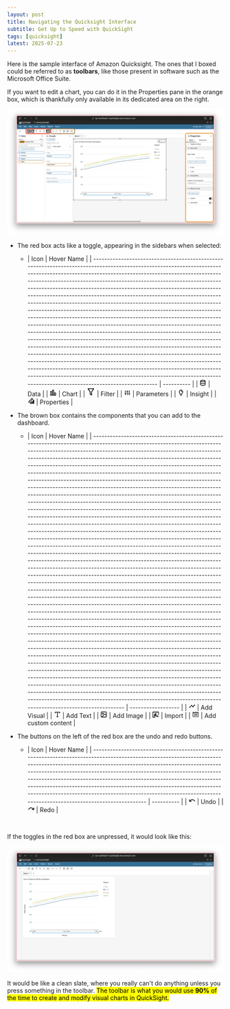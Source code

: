 ```yaml
---
layout: post
title: Navigating the Quicksight Interface
subtitle: Get Up to Speed with QuickSight
tags: [quicksight]
latest: 2025-07-23
---
```


Here is the sample interface of Amazon Quicksight. The ones that I boxed could be referred to as **toolbars**, like those present in software such as the Microsoft Office Suite. 

If you want to edit a chart, you can do it in the Properties pane in the orange box, which is thankfully only available in its dedicated area on the right.

![](/assets/images/from_posts/img-1-2025-07-13-the-quicksight-interface.png)

- The red box acts like a toggle, appearing in the sidebars when selected:
    - | Icon                                                                                                                                                                                                                                                                                                                                                                                                                                                                                                                                                                                                                                                                                                                                                                                                                                                                                                                                                                                                                                                                                                                                                                                                                                                           | Hover Name |
| -------------------------------------------------------------------------------------------------------------------------------------------------------------------------------------------------------------------------------------------------------------------------------------------------------------------------------------------------------------------------------------------------------------------------------------------------------------------------------------------------------------------------------------------------------------------------------------------------------------------------------------------------------------------------------------------------------------------------------------------------------------------------------------------------------------------------------------------------------------------------------------------------------------------------------------------------------------------------------------------------------------------------------------------------------------------------------------------------------------------------------------------------------------------------------------------------------------------------------------------------------------- | ---------- |
| <svg width="16" height="16" class="MuiSvgIcon-root-19567 VegaSvgIcon" focusable="false" viewBox="0 0 24 24" aria-hidden="true"><path d="M12 2C7.6 2 2.86 3.12 2.86 5.67v12.66C2.86 20.88 7.6 22 12 22s9.14-1.16 9.14-3.71V5.67C21.14 3.12 16.4 2 12 2zm7.14 10c-.13.47-2.51 1.72-7.14 1.72S5 12.46 4.86 12V8.1A17.6 17.6 0 0 0 12 9.38a17.42 17.42 0 0 0 7.14-1.29zM12 4c4.62 0 7 1.25 7.14 1.7-.14.43-2.52 1.68-7.14 1.68S5 6.13 4.86 5.69C5 5.2 7.39 4 12 4zm0 16c-4.64 0-7-1.25-7.14-1.71v-3.9A17.6 17.6 0 0 0 12 15.71a17.6 17.6 0 0 0 7.14-1.28v3.89C19 18.79 16.64 20 12 20z"></path><path fill="none" d="M0 0h24v24H0z"></path></svg>                                                                                                                                                                                                                                                                                                                                                                                                                                                                                                                                                                                                                   | Data       |
| <svg width="16" height="16" class="MuiSvgIcon-root-19567 VegaSvgIcon" focusable="false" viewBox="0 0 24 24" aria-hidden="true"><path d="M21 22h-4a1 1 0 0 1-1-1v-8.89a1 1 0 0 1 1-1h4a1 1 0 0 1 1 1V21a1 1 0 0 1-1 1zm-3-2h2v-6.89h-2zM14 22h-4a1 1 0 0 1-1-1V3.06a1 1 0 0 1 1-1h4a1 1 0 0 1 1 1V21a1 1 0 0 1-1 1zm-3-2h2V4.06h-2zM7 22H3a1 1 0 0 1-1-1V6.9a1 1 0 0 1 1-1h4a1 1 0 0 1 1 1V21a1 1 0 0 1-1 1zm-3-2h2V7.9H4z"></path><path fill="none" d="M0 .01h24v24H0z"></path></svg>                                                                                                                                                                                                                                                                                                                                                                                                                                                                                                                                                                                                                                                                                                                                                                          | Chart      |
| <svg width="20" height="20" class="MuiSvgIcon-root-19567 VegaSvgIcon" focusable="false" viewBox="0 0 24 24" aria-hidden="true"><path d="m13.4 21.8-4-3A1 1 0 0 1 9 18v-5.4a1 1 0 0 0-.17-.55l-5.66-8.5A1 1 0 0 1 4 2h16a1 1 0 0 1 .83 1.55l-5.66 8.5a1 1 0 0 0-.17.55V21a1 1 0 0 1-1.6.8zM11 17.5l2 1.5v-7.3L18.13 4H5.87L11 11.7z"></path><path fill="none" d="M0 0h24v24H0z"></path></svg>                                                                                                                                                                                                                                                                                                                                                                                                                                                                                                                                                                                                                                                                                                                                                                                                                                                                   | Filter     |
| <svg width="16" height="16" class="MuiSvgIcon-root-19567 VegaSvgIcon" focusable="false" viewBox="0 0 24 24" aria-hidden="true"><path d="M4.45 10.36V4.63a1 1 0 0 1 2 0v5.73a1 1 0 0 1-2 0zM12 11a1 1 0 0 0-1 1v7.36a1 1 0 0 0 2 0V12a1 1 0 0 0-1-1zm6.55 2a1 1 0 0 0 1-1V4.63a1 1 0 1 0-2 0V12a1 1 0 0 0 1 1zm-10.64-.37H3a1 1 0 0 0 0 2h1.45v4.73a1 1 0 0 0 2 0v-4.73h1.46a1 1 0 0 0 0-2zm7.54-3.9a1 1 0 0 0-1-1H13v-3.1a1 1 0 1 0-2 0v3.1H9.55a1 1 0 0 0 0 2h4.9a1 1 0 0 0 1-1zM21 14.27h-4.91a1 1 0 0 0 0 2h1.46v3.09a1 1 0 0 0 2 0v-3.09H21a1 1 0 0 0 0-2z"></path><path fill="none" d="M0 0h24v24H0z"></path></svg>                                                                                                                                                                                                                                                                                                                                                                                                                                                                                                                                                                                                                                       | Parameters |
| <svg width="16" height="16" class="MuiSvgIcon-root-19567 VegaSvgIcon" focusable="false" viewBox="0 0 24 24" aria-hidden="true"><rect x="8.97" y="19.87" width="6" height="2" rx="1"></rect><path d="M14.78 9.71h-.14a1 1 0 0 1-.92-.71 3.3 3.3 0 0 0-1.56-2 1 1 0 0 1-.41-1.11v-.12a.93.93 0 0 1 1.35-.52 5.21 5.21 0 0 1 2.6 3.37.93.93 0 0 1-.92 1.09z"></path><path d="M18.94 8.63a7 7 0 0 0-14 0 7.08 7.08 0 0 0 .26 1.86L8 17.08c.35.88.75 1.61 1.64 1.63h4.54a1.17 1.17 0 0 0 .52-.12 2.52 2.52 0 0 0 1.11-1.52l2.83-6.59a7.08 7.08 0 0 0 .3-1.85zm-5.18 8.07h-3.62l-2.81-6.21a5 5 0 1 1 9.26 0z"></path><path fill="none" d="M0 0h24v24H0z"></path></svg>                                                                                                                                                                                                                                                                                                                                                                                                                                                                                                                                                                                               | Insight    |
| <svg width="16" height="16" class="MuiSvgIcon-root-19567 VegaSvgIcon" focusable="false" viewBox="0 0 24 24" aria-hidden="true"><svg id="c" xmlns="http://www.w3.org/2000/svg" viewBox="0 0 24 24"><path d="m21.69,8.3c-.2-.19-.47-.3-.75-.3h-1.88c-.28,0-.55.11-.75.3-.2.19-.31.45-.31.72v11.98c0,.27.11.53.31.72.2.19.47.3.75.3h1.88c.28,0,.55-.11.75-.3.2-.19.31-.45.31-.72v-11.98c0-.27-.11-.53-.31-.72Z"></path><path d="m15.94,13h-1.89c-.28,0-.55.1-.75.28-.2.18-.31.42-.31.67v7.12c0,.25.11.49.31.67.2.18.47.28.75.28h1.89c.28,0,.55-.1.75-.28.2-.18.31-.42.31-.67v-7.12c0-.25-.11-.49-.31-.67-.2-.18-.47-.28-.75-.28Z"></path><path d="m10.94,17h-1.88c-.28,0-.55.1-.75.28-.2.18-.31.42-.31.67v3.11c0,.25.11.49.31.67.2.18.47.28.75.28h1.88c.28,0,.55-.1.75-.28.2-.18.31-.42.31-.67v-3.11c0-.25-.11-.49-.31-.67-.2-.18-.47-.28-.75-.28Z"></path><path d="m17.88,4.81c-.08-.19-.19-.36-.34-.5l-1.84-1.85c-.29-.29-.68-.45-1.09-.45s-.8.16-1.09.45L3.64,12.38l-1.61,4.92c-.03.09-.03.19,0,.29.02.09.07.18.14.25.07.07.15.12.25.14.09.02.19.02.29,0l4.96-1.53,9.89-9.94c.14-.14.26-.32.34-.5s.12-.39.12-.6-.04-.41-.12-.6ZM6.71,14.87l-2.25.69.73-2.22,7.48-7.54,1.54,1.51-7.51,7.56ZM15.17,6.37l-1.53-1.51.97-.99,1.52,1.53-.96.96Z"></path></svg></svg> | Properties |

- The brown box contains the components that you can add to the dashboard.
    - | Icon                                                                                                                                                                                                                                                                                                                                                                                                                                                                                                                                                                                                                                                                                                                                                                                                                                                                                                                                                                                                                                                                                                                                                                                                                                                                                                                                                                                                                                                                                                                                                                                                                                                                                                                                                                                                                                                                                                                                                                                                                                                                                                                                                                                                                                                                                                                                                                                                                                                                                                                                                                                                                                                                                                       | Hover Name         |
| ---------------------------------------------------------------------------------------------------------------------------------------------------------------------------------------------------------------------------------------------------------------------------------------------------------------------------------------------------------------------------------------------------------------------------------------------------------------------------------------------------------------------------------------------------------------------------------------------------------------------------------------------------------------------------------------------------------------------------------------------------------------------------------------------------------------------------------------------------------------------------------------------------------------------------------------------------------------------------------------------------------------------------------------------------------------------------------------------------------------------------------------------------------------------------------------------------------------------------------------------------------------------------------------------------------------------------------------------------------------------------------------------------------------------------------------------------------------------------------------------------------------------------------------------------------------------------------------------------------------------------------------------------------------------------------------------------------------------------------------------------------------------------------------------------------------------------------------------------------------------------------------------------------------------------------------------------------------------------------------------------------------------------------------------------------------------------------------------------------------------------------------------------------------------------------------------------------------------------------------------------------------------------------------------------------------------------------------------------------------------------------------------------------------------------------------------------------------------------------------------------------------------------------------------------------------------------------------------------------------------------------------------------------------------------------------------------------- | ------------------ |
| <svg width="16" height="16" class="MuiSvgIcon-root-19567 VegaSvgIcon" focusable="false" viewBox="0 0 24 24" aria-hidden="true"><path d="M22 8a1.83 1.83 0 0 1-2.29 1.76L16.47 13A1.82 1.82 0 1 1 13 13l-2.32-2.32a1.91 1.91 0 0 1-1 0l-4.13 4.11a1.82 1.82 0 1 1-1.3-1.29l4.16-4.15a1.82 1.82 0 1 1 3.51 0l2.32 2.33a1.7 1.7 0 0 1 .95 0l3.23-3.24A1.82 1.82 0 1 1 22 8z"></path><path fill="none" d="M0 0h24v24H0z"></path></svg>                                                                                                                                                                                                                                                                                                                                                                                                                                                                                                                                                                                                                                                                                                                                                                                                                                                                                                                                                                                                                                                                                                                                                                                                                                                                                                                                                                                                                                                                                                                                                                                                                                                                                                                                                                                                                                                                                                                                                                                                                                                                                                                                                                                                                                                                         | Add Visual         |
| <svg width="16" height="16" class="MuiSvgIcon-root-19567 VegaSvgIcon" focusable="false" viewBox="0 0 24 24" aria-hidden="true"><svg id="c" xmlns="http://www.w3.org/2000/svg" viewBox="0 0 24 24"><path d="m3,4c0-.55.45-1,1-1h16c.55,0,1,.45,1,1v3c0,.55-.45,1-1,1s-1-.45-1-1v-2h-6v14h2c.55,0,1,.45,1,1s-.45,1-1,1h-6c-.55,0-1-.45-1-1s.45-1,1-1h2V5h-6v2c0,.55-.45,1-1,1s-1-.45-1-1v-3Z" fill-rule="evenodd"></path></svg></svg>                                                                                                                                                                                                                                                                                                                                                                                                                                                                                                                                                                                                                                                                                                                                                                                                                                                                                                                                                                                                                                                                                                                                                                                                                                                                                                                                                                                                                                                                                                                                                                                                                                                                                                                                                                                                                                                                                                                                                                                                                                                                                                                                                                                                                                                                        | Add Text           |
| <svg width="16" height="16" class="MuiSvgIcon-root-19567 VegaSvgIcon" focusable="false" viewBox="0 0 24 24" aria-hidden="true"><svg id="c" xmlns="http://www.w3.org/2000/svg" viewBox="0 0 24 24"><path d="m5,4c-.55,0-1,.45-1,1v14c0,.43.27.79.65.94l10.64-10.64c.39-.39,1.02-.39,1.41,0l3.29,3.29v-7.59c0-.55-.45-1-1-1H5Zm15,11.42l-4-4-8.59,8.59h11.59c.55,0,1-.45,1-1v-3.58Zm-14.97,6.58h13.97c1.66,0,3-1.34,3-3V5c0-1.66-1.34-3-3-3H5c-1.66,0-3,1.34-3,3v14c0,1.64,1.32,2.98,2.96,3,.02,0,.05,0,.07,0Zm3.97-14c-.55,0-1,.45-1,1s.45,1,1,1,1-.45,1-1-.45-1-1-1Zm-3,1c0-1.66,1.34-3,3-3s3,1.34,3,3-1.34,3-3,3-3-1.34-3-3Z" fill-rule="evenodd"></path></svg></svg>                                                                                                                                                                                                                                                                                                                                                                                                                                                                                                                                                                                                                                                                                                                                                                                                                                                                                                                                                                                                                                                                                                                                                                                                                                                                                                                                                                                                                                                                                                                                                                                                                                                                                                                                                                                                                                                                                                                                                                                                                                     | Add Image          |
| <svg width="16" height="16"  class="MuiSvgIcon-root-19567 VegaSvgIcon" focusable="false" viewBox="0 0 24 24" aria-hidden="true"><path d="M9.99118 19.8835H2.9604V4.7894H21.1043V12.4967C21.1043 12.802 21.1943 13.0948 21.3542 13.3105C21.5142 13.5264 21.7313 13.6477 21.9575 13.6477C22.0691 13.6477 22.1795 13.6178 22.2824 13.5598C22.3853 13.5018 22.4786 13.4168 22.557 13.3097C22.6354 13.2026 22.6973 13.0757 22.7389 12.9361C22.7807 12.7966 22.8013 12.6472 22.7999 12.4967V3.85696C22.7999 3.47054 22.6861 3.09996 22.4836 2.82673C22.2811 2.5535 22.0063 2.4 21.7199 2.4L2.28 2.40006C1.99357 2.40006 1.71887 2.5535 1.51633 2.82673C1.3138 3.09996 1.20001 3.47054 1.20001 3.85696L1.2 20.9471C1.2 21.3335 1.31378 21.704 1.51632 21.9773C1.71887 22.2505 1.99356 22.404 2.28 22.404H9.99118C10.1141 22.404 10.2357 22.3711 10.3491 22.3073C10.4625 22.2433 10.5654 22.1497 10.6518 22.0319C10.7382 21.9139 10.8064 21.7741 10.8524 21.6204C10.8984 21.4667 10.9214 21.3022 10.92 21.1364C10.9214 20.9713 10.8984 20.8075 10.8522 20.6546C10.8061 20.5018 10.7377 20.3628 10.6512 20.2462C10.5646 20.1294 10.4617 20.0371 10.3483 19.9748C10.235 19.9126 10.1136 19.8815 9.99118 19.8835Z"></path><path d="M8.73062 10.1063H6.56089C6.25111 10.1063 6 10.3406 6 10.6297V17.4348C6 17.724 6.25111 17.9584 6.56089 17.9584H8.73062C9.04039 17.9584 9.29152 17.724 9.29152 17.4348V10.6297C9.29152 10.3406 9.04039 10.1063 8.73062 10.1063Z"></path><path d="M13.1144 7.19971H10.9446C10.6349 7.19971 10.3838 7.43407 10.3838 7.72317V17.4625C10.3838 17.7516 10.6349 17.986 10.9446 17.986H13.1144C13.4242 17.986 13.6753 17.7516 13.6753 17.4625V7.72317C13.6753 7.43407 13.4242 7.19971 13.1144 7.19971Z"></path><path d="M17.648 13.3987H15.2694C14.9596 13.3987 14.7085 13.6332 14.7085 13.9223V16.3169L17.648 13.3987Z"></path><path d="M14.4553 17.9414C14.4936 17.8518 14.5487 17.7701 14.6177 17.7006L17.7454 14.6123C17.8836 14.4763 18.0706 14.4 18.2654 14.4C18.4603 14.4 18.6473 14.4763 18.7855 14.6123C18.9229 14.7491 19.0001 14.9341 19.0001 15.1271C19.0001 15.3199 18.9229 15.505 18.7855 15.6418L16.9192 17.4888H23.1452C23.3408 17.4888 23.5285 17.5657 23.6669 17.7026C23.8052 17.8396 23.8829 18.0253 23.8829 18.2189C23.8829 18.4126 23.8052 18.5982 23.6669 18.7351C23.5285 18.872 23.3408 18.949 23.1452 18.949H16.9192L18.7855 20.7961C18.9229 20.9329 19.0001 21.118 19.0001 21.3108C19.0001 21.5038 18.9229 21.6888 18.7855 21.8255C18.6473 21.9616 18.4603 22.0379 18.2654 22.0379C18.0706 22.0379 17.8836 21.9616 17.7454 21.8255L14.6177 18.7373C14.5487 18.6678 14.4936 18.5861 14.4553 18.4963C14.3815 18.3186 14.3815 18.1193 14.4553 17.9414Z"></path></svg> | Import             |
| <svg width="16" height="16" class="MuiSvgIcon-root-19567 VegaSvgIcon" focusable="false" viewBox="0 0 24 24" aria-hidden="true"><path d="M20.86 3.26H3.15c-.63 0-1.15.5-1.15 1.12v15.23c0 .62.49 1.12 1.12 1.13h17.73c.63 0 1.14-.51 1.14-1.13V4.38c0-.62-.51-1.12-1.14-1.12h.01zm-.36 1.5v1.2H3.51v-1.2H20.5zm-17 14.48V7.46h17v11.78h-17z"></path><path d="M14.89 10.01h-1.43c-.41 0-.75.34-.75.75s.34.75.75.75h1.43a1.54 1.54 0 0 1 0 3.08h-1.43c-.41 0-.75.34-.75.75s.34.75.75.75h1.43c1.68 0 3.04-1.37 3.04-3.04s-1.37-3.04-3.04-3.04zM10.91 14.6H9.48a1.54 1.54 0 0 1 0-3.08h1.43c.41 0 .75-.34.75-.75s-.34-.75-.75-.75H9.48c-1.68 0-3.04 1.37-3.04 3.04s1.37 3.04 3.04 3.04h1.43c.41 0 .75-.34.75-.75s-.34-.75-.75-.75z"></path><path d="M9.73 13.06c0 .41.34.75.75.75h3.41c.41 0 .75-.34.75-.75s-.34-.75-.75-.75h-3.41c-.41 0-.75.34-.75.75z"></path></svg>                                                                                                                                                                                                                                                                                                                                                                                                                                                                                                                                                                                                                                                                                                                                                                                                                                                                                                                                                                                                                                                                                                                                                                                                                                                                                                                                                                                                                                                                                                                                                                                                                                                                                                                                                                                                                                         | Add custom content |

- The buttons on the left of the red box are the undo and redo buttons.
    - | Icon                                                                                                                                                                                                                                                                                                                                                                                                                                                                                                                           | Hover Name |
| ------------------------------------------------------------------------------------------------------------------------------------------------------------------------------------------------------------------------------------------------------------------------------------------------------------------------------------------------------------------------------------------------------------------------------------------------------------------------------------------------------------------------------ | ---------- |
| <svg width="16" height="16"  class="MuiSvgIcon-root-19567 VegaSvgIcon" focusable="false" viewBox="0 0 24 24" aria-hidden="true"><path d="M22.06 14.24a1 1 0 0 1-.65 1.34 1 1 0 0 1-1.2-.59 7.73 7.73 0 0 0-6.72-5c-4-.43-7.11 2.66-8.26 4h.29L9 14a1 1 0 0 1 0 2.08H2.95A1.11 1.11 0 0 1 2.5 16a1 1 0 0 1-.32-.23l-.08-.12a1.43 1.43 0 0 1-.1-.23 1 1 0 0 1-.05-.24.7.7 0 0 1 0-.14V9a1 1 0 1 1 1.99 0v3.38c1.53-1.75 5-5 9.69-4.44a9.85 9.85 0 0 1 8.43 6.3z"></path><path fill="none" d="M-.02-.02h24v24h-24z"></path></svg> | Undo       |
| <svg width="16" height="16"  class="MuiSvgIcon-root-19567 VegaSvgIcon" focusable="false" viewBox="0 0 24 24" aria-hidden="true"><path d="M10.37 8c4.68-.52 8.16 2.69 9.69 4.44V9a1 1 0 1 1 2.07 0v6a.7.7 0 0 1 0 .14 1 1 0 0 1-.05.24 1.43 1.43 0 0 1-.12.21l-.08.12a1 1 0 0 1-.32.23 1.11 1.11 0 0 1-.41.08H15.1A1 1 0 0 1 15 14h3.73c-1.15-1.36-4.23-4.45-8.26-4a7.73 7.73 0 0 0-6.72 5 1 1 0 0 1-1.2.59 1 1 0 0 1-.65-1.34A9.85 9.85 0 0 1 10.37 8z"></path><path fill="none" d="M0 0h24v24H0z"></path></svg>               | Redo       |

<br>

If the toggles in the red box are unpressed, it would look like this:

![](/assets/images/from_posts/img-2-2025-07-13-the-quicksight-interface.png)

It would be like a clean slate, where you really can't do anything unless you press something in the toolbar. <mark>The toolbar is what you would use <b>90%</b> of the time to create and modify visual charts in QuickSight.</mark>